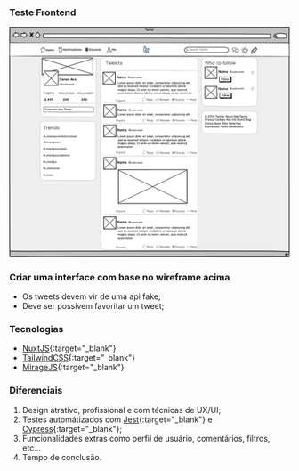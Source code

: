 ### Teste Frontend

![Alt text](twitter-wireframe.jpg?raw=true "Clone Twitter")

### Criar uma interface com base no wireframe acima

 - Os tweets devem vir de uma api fake;
 - Deve ser possívem favoritar um tweet;
 
### Tecnologias

 - [NuxtJS](https://nuxtjs.org){:target="_blank"}
 - [TailwindCSS](https://tailwindcss.com){:target="_blank"}
 - [MirageJS](https://miragejs.com){:target="_blank"}

### Diferenciais

1. Design atrativo, profissional e com técnicas de UX/UI;
2. Testes automátizados com [Jest](https://jestjs.io/pt-BR){:target="_blank"} e [Cypress](https://www.cypress.io){:target="_blank"};
3. Funcionalidades extras como perfil de usuário, comentários, filtros, etc...
4. Tempo de conclusão.

